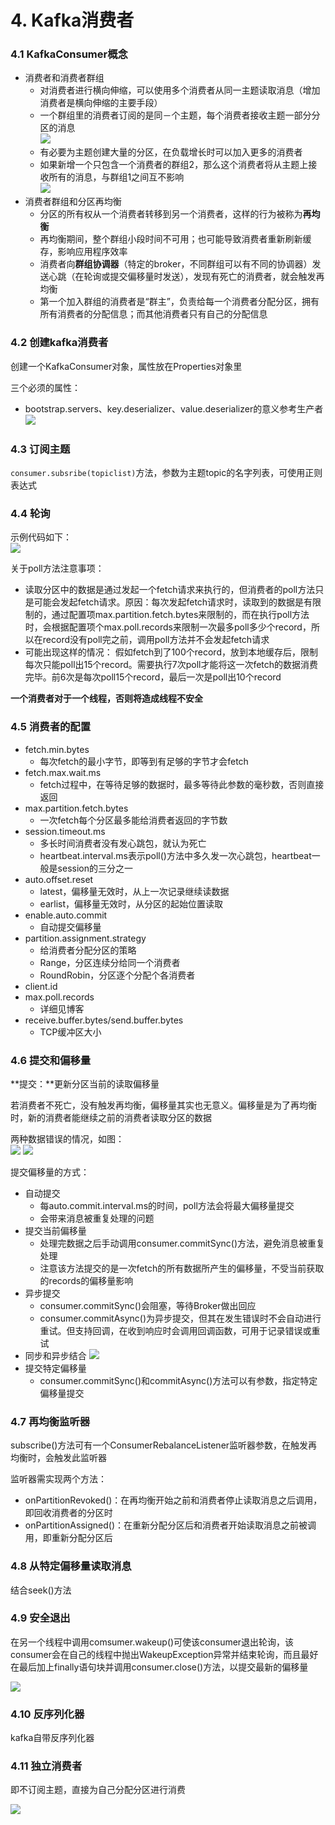 # 4. Kafka消费者

### 4.1 KafkaConsumer概念

- 消费者和消费者群组
	- 对消费者进行横向伸缩，可以使用多个消费者从同一主题读取消息（增加消费者是横向伸缩的主要手段）
	- 一个群组里的消费者订阅的是同－个主题，每个消费者接收主题一部分分区的消息			
		![](4-1.jpg)
	- 有必要为主题创建大量的分区，在负载增长时可以加入更多的消费者
	- 如果新增一个只包含一个消费者的群组2，那么这个消费者将从主题上接收所有的消息，与群组1之间互不影响		
		![](4-2.jpg)
- 消费者群组和分区再均衡
	- 分区的所有权从一个消费者转移到另一个消费者，这样的行为被称为**再均衡**
	- 再均衡期间，整个群组小段时间不可用；也可能导致消费者重新刷新缓存，影响应用程序效率
	- 消费者向**群组协调器**（特定的broker，不同群组可以有不同的协调器）发送心跳（在轮询或提交偏移量时发送），发现有死亡的消费者，就会触发再均衡
	- 第一个加入群组的消费者是“群主”，负责给每一个消费者分配分区，拥有所有消费者的分配信息；而其他消费者只有自己的分配信息

### 4.2 创建kafka消费者

创建一个KafkaConsumer对象，属性放在Properties对象里

三个必须的属性：
- bootstrap.servers、key.deserializer、value.deserializer的意义参考生产者
	![](4-3.jpg)

### 4.3 订阅主题

`consumer.subsribe(topiclist)`方法，参数为主题topic的名字列表，可使用正则表达式

### 4.4 轮询

示例代码如下：						
	![](4-4.jpg)

关于poll方法注意事项：
	
- 读取分区中的数据是通过发起一个fetch请求来执行的，但消费者的poll方法只是可能会发起fetch请求。原因：每次发起fetch请求时，读取到的数据是有限制的，通过配置项max.partition.fetch.bytes来限制的，而在执行poll方法时，会根据配置项个max.poll.records来限制一次最多poll多少个record，所以在record没有poll完之前，调用poll方法并不会发起fetch请求
- 可能出现这样的情况： 假如fetch到了100个record，放到本地缓存后，限制每次只能poll出15个record。需要执行7次poll才能将这一次fetch的数据消费完毕。前6次是每次poll15个record，最后一次是poll出10个record

**一个消费者对于一个线程，否则将造成线程不安全**

### 4.5 消费者的配置

- fetch.min.bytes
	- 每次fetch的最小字节，即等到有足够的字节才会fetch
- fetch.max.wait.ms
	- fetch过程中，在等待足够的数据时，最多等待此参数的毫秒数，否则直接返回
- max.partition.fetch.bytes
	- 一次fetch每个分区最多能给消费者返回的字节数
- session.timeout.ms
	- 多长时间消费者没有发心跳包，就认为死亡
	- heartbeat.interval.ms表示poll()方法中多久发一次心跳包，heartbeat一般是session的三分之一
- auto.offset.reset
	- latest，偏移量无效时，从上一次记录继续读数据
	- earlist，偏移量无效时，从分区的起始位置读取
- enable.auto.commit
	- 自动提交偏移量
- partition.assignment.strategy
	- 给消费者分配分区的策略
	- Range，分区连续分给同一个消费者
	- RoundRobin，分区逐个分配个各消费者 
- client.id
- max.poll.records
	- 详细见博客
- receive.buffer.bytes/send.buffer.bytes
	- TCP缓冲区大小

### 4.6 提交和偏移量

**提交：**更新分区当前的读取偏移量

若消费者不死亡，没有触发再均衡，偏移量其实也无意义。偏移量是为了再均衡时，新的消费者能继续之前的消费者读取分区的数据

两种数据错误的情况，如图：					
	![](4-5.jpg)
	![](4-6.jpg)

提交偏移量的方式：
- 自动提交
	- 每auto.commit.interval.ms的时间，poll方法会将最大偏移量提交
	- 会带来消息被重复处理的问题
- 提交当前偏移量
	- 处理完数据之后手动调用consumer.commitSync()方法，避免消息被重复处理
	- 注意该方法提交的是一次fetch的所有数据所产生的偏移量，不受当前获取的records的偏移量影响
- 异步提交
	- consumer.commitSync()会阻塞，等待Broker做出回应
	- consumer.commitAsync()为异步提交，但其在发生错误时不会自动进行重试。但支持回调，在收到响应时会调用回调函数，可用于记录错误或重试
- 同步和异步结合
	![](4-7.jpg)
- 提交特定偏移量
	- consumer.commitSync()和commitAsync()方法可以有参数，指定特定偏移量提交

### 4.7 再均衡监听器

subscribe()方法可有一个ConsumerRebalanceListener监听器参数，在触发再均衡时，会触发此监听器

监听器需实现两个方法：
- onPartitionRevoked()：在再均衡开始之前和消费者停止读取消息之后调用，即回收消费者的分区时
- onPartitionAssigned()：在重新分配分区后和消费者开始读取消息之前被调用，即重新分配分区后

### 4.8 从特定偏移量读取消息

结合seek()方法

### 4.9 安全退出

在另一个线程中调用comsumer.wakeup()可使该consumer退出轮询，该consumer会在自己的线程中抛出WakeupException异常并结束轮询，而且最好在最后加上finally语句块并调用consumer.close()方法，以提交最新的偏移量

![](4-8.jpg)

### 4.10 反序列化器

kafka自带反序列化器

### 4.11 独立消费者

即不订阅主题，直接为自己分配分区进行消费

![](4-9.jpg)